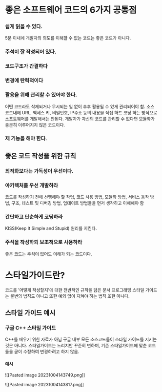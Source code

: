 
# 좋은 소프트웨어 코드의 6가지 공통점
### 쉽게 읽을 수 있다.
5분 이내에 개발자의 의도를 이해할 수 없는 코드는 좋은 코드가 아니다.
### 주석이 잘 작성되어 있다.

### 코드구조가 간결하다

### 변경에 탄력적이다

### 활용을 위해 관리할 수 있어야 한다.
어떤 코드라도 삭제되거나 무시되는 일 없이 추후 활용될 수 있게 관리되어야 함.
소스 코드내에 URL, 액세스 키, 비밀번호, IP주소 등의 내용을 직접 하드 코딩 하는 방식으로 소프트웨어를 개발해서는 안된다. 
개발자가 자신의 코드를 관리할 수 없다면 모듈화가 충분히 이루어지지 않은 코드이다.
### 제 기능을 해야 한다.

## 좋은 코드 작성을 위한 규칙
### 최적화보다는 가독성이 우선이다.
### 아키텍처를 우선 개발하라
코드를 작성하기 전에 선행해야 할 작업, 코드 사용 방법, 모듈화 방법, 서비스 동작 방법, 구조, 테스트 및 디버깅 방법, 업데이트 방법들을 먼저 생각하고 이해해야 함
### 간단하고 단순하게 코딩하라
KISS(Keep It Simple and Stupid) 원리를 지킨다.
### 주석을 작성하되 보조적으로 사용하라
좋은 코드는 주석이 없어도 이해가 되는 코드이다.
# 스타일가이드란?
코드를 '어떻게 작성할지'에 대한 전반적인 규칙을 담은 문서
프로그래밍 스타일 가이드는 불변의 법칙도 아니고 또한 예외 없이 지켜야 하는 법칙 또한 아니다.

## 스타일 가이드 예시
### 구글 C++ 스타일 가이드
C++를 배우기 위한 자료가 아님
구글 내부 모든 소스코드들이 스타일 가이드를 지키는 것은 아니다.
스타일가이드는 느리지만 꾸준히 변하며, 기존 스타일가이드에 맞춘 코드들을 굳이 수정하여 변경하려고 하지 않음.

#### 예시
![[Pasted image 20231004143749.png]]

![[Pasted image 20231004143817.png]]


